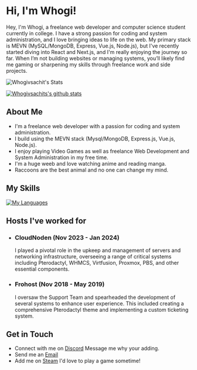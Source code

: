 # Hi, I'm Whogi! 

Hey, I'm Whogi, a freelance web developer and computer science student currently in college. I have a strong passion for coding and system administration, and I love bringing ideas to life on the web. My primary stack is MEVN (MySQL/MongoDB, Express, Vue.js, Node.js), but I've recently started diving into React and Next.js, and I'm really enjoying the journey so far. When I’m not building websites or managing systems, you’ll likely find me gaming or sharpening my skills through freelance work and side projects.

![Whogivsachit's Stats](https://github-readme-stats.vercel.app/api?username=WhogiTheRaccoon&theme=dark&show_icons=true&hide_border=true&count_private=true)

[![Whogivsachits's github stats](https://github-readme-stats.vercel.app/api/top-langs/?username=WhogiTheRaccoon&layout=compact&theme=dark&hide_border=true&count_private=true)](https://github.com/WhogiTheRaccoon)

## About Me

- I'm a freelance web developer with a passion for coding and system administration.
- I build using the MEVN stack (Mysql/MongoDB, Express.js, Vue.js, Node.js). 
- I enjoy playing Video Games as well as freelance Web Development and System Administration in my free time.
- I'm a huge weeb and love watching anime and reading manga.
- Raccoons are the best animal and no one can change my mind.

## My Skills

[![My Languages](https://skillicons.dev/icons?i=php,javascript,html,css,ts,mysql,nodejs,vuejs,react,next,express,tailwindcss,discordjs,cloudflare,debian,docker)](https://skillicons.dev)


## Hosts I've worked for

- ### CloudNoden (Nov 2023 - Jan 2024)
    I played a pivotal role in the upkeep and management of servers and networking infrastructure, overseeing a range of critical systems including Pterodactyl, WHMCS, Virtfusion, Proxmox, PBS, and other essential components.

- ### Frohost (Nov 2018 - May 2019)
    I oversaw the Support Team and spearheaded the development of several systems to enhance user experience. This included creating a comprehensive Pterodactyl theme and implementing a custom ticketing system.

## Get in Touch

- Connect with me on [Discord](https://discordapp.com/users/202967961298927616) Message me why your adding.
- Send me an [Email](email:contact@chit.sh)
- Add me on [Steam](https://steamcommunity.com/id/Whogi) I'd love to play a game sometime!
